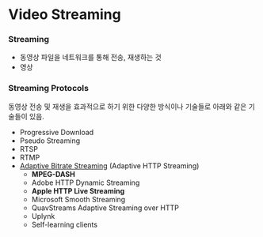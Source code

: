 # Video Streaming

### Streaming

* 동영상 파일을 네트워크를 통해 전송, 재생하는 것
* 영상

### Streaming Protocols

동영상 전송 및 재생을 효과적으로 하기 위한 다양한 방식이나 기술들로 아래와 같은 기술들이 있음.

* Progressive Download
* Pseudo Streaming
* RTSP
* RTMP
* [Adaptive Bitrate Streaming](https://en.wikipedia.org/wiki/Adaptive_bitrate_streaming) \(Adaptive HTTP Streaming\)
  * **MPEG-DASH**
  * Adobe HTTP Dynamic Streaming
  * **Apple HTTP Live Streaming**
  * Microsoft Smooth Streaming
  * QuavStreams Adaptive Streaming over HTTP
  * Uplynk
  * Self-learning clients



